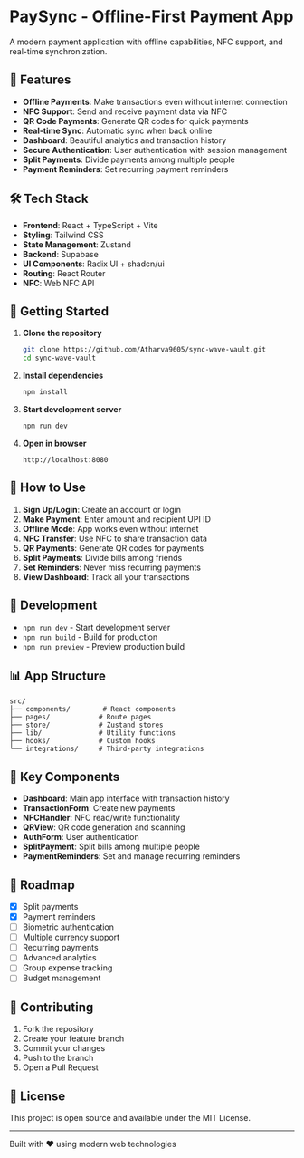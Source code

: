 # PaySync - Offline-First Payment App

A modern payment application with offline capabilities, NFC support, and real-time synchronization.

## 🚀 Features

- **Offline Payments**: Make transactions even without internet connection
- **NFC Support**: Send and receive payment data via NFC
- **QR Code Payments**: Generate QR codes for quick payments
- **Real-time Sync**: Automatic sync when back online
- **Dashboard**: Beautiful analytics and transaction history
- **Secure Authentication**: User authentication with session management
- **Split Payments**: Divide payments among multiple people
- **Payment Reminders**: Set recurring payment reminders

## 🛠️ Tech Stack

- **Frontend**: React + TypeScript + Vite
- **Styling**: Tailwind CSS
- **State Management**: Zustand
- **Backend**: Supabase
- **UI Components**: Radix UI + shadcn/ui
- **Routing**: React Router
- **NFC**: Web NFC API

## 🎯 Getting Started

1. **Clone the repository**
   ```bash
   git clone https://github.com/Atharva9605/sync-wave-vault.git
   cd sync-wave-vault
   ```

2. **Install dependencies**
   ```bash
   npm install
   ```

3. **Start development server**
   ```bash
   npm run dev
   ```

4. **Open in browser**
   ```
   http://localhost:8080
   ```

## 📱 How to Use

1. **Sign Up/Login**: Create an account or login
2. **Make Payment**: Enter amount and recipient UPI ID
3. **Offline Mode**: App works even without internet
4. **NFC Transfer**: Use NFC to share transaction data
5. **QR Payments**: Generate QR codes for payments
6. **Split Payments**: Divide bills among friends
7. **Set Reminders**: Never miss recurring payments
8. **View Dashboard**: Track all your transactions

## 🔧 Development

- `npm run dev` - Start development server
- `npm run build` - Build for production
- `npm run preview` - Preview production build

## 📊 App Structure

```
src/
├── components/        # React components
├── pages/            # Route pages
├── store/            # Zustand stores
├── lib/              # Utility functions
├── hooks/            # Custom hooks
└── integrations/     # Third-party integrations
```

## 🌟 Key Components

- **Dashboard**: Main app interface with transaction history
- **TransactionForm**: Create new payments
- **NFCHandler**: NFC read/write functionality
- **QRView**: QR code generation and scanning
- **AuthForm**: User authentication
- **SplitPayment**: Split bills among multiple people
- **PaymentReminders**: Set and manage recurring reminders

## 🚧 Roadmap

- [x] Split payments
- [x] Payment reminders
- [ ] Biometric authentication
- [ ] Multiple currency support
- [ ] Recurring payments
- [ ] Advanced analytics
- [ ] Group expense tracking
- [ ] Budget management

## 🤝 Contributing

1. Fork the repository
2. Create your feature branch
3. Commit your changes
4. Push to the branch
5. Open a Pull Request

## 📄 License

This project is open source and available under the MIT License.

---

Built with ❤️ using modern web technologies
